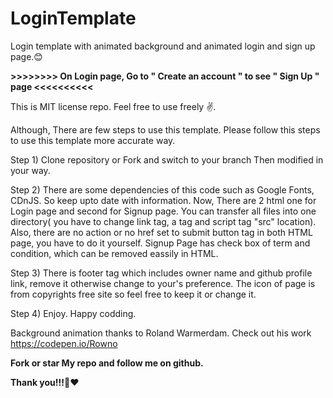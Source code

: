 # LoginTemplate
Login template with animated background and animated login and sign up page.😊

**>>>>>>>> On Login page, Go to " Create an account " to see " Sign Up " page <<<<<<<<<<**

This is MIT license repo. Feel free to use freely ✌. 

Although, There are few steps to use this template. Please follow this steps to use this template more accurate way.

Step 1) Clone repository or Fork and switch to your branch Then modified in your way.

Step 2) There are some dependencies of this code such as Google Fonts, CDnJS. So keep upto date with information.
        Now, There are 2 html one for Login page and second for Signup page. You can transfer all files into one directory( you have to change link tag, a tag and
        script tag "src" location). Also, there are no action or no href set to submit button tag in both HTML page, you have to do it yourself.
        Signup Page has check box of term and condition, which can be removed eassily in HTML. 
          
Step 3) There is footer tag which includes owner name and github profile link, remove it otherwise change to your's preference. The icon of page is from copyrights             free site so feel free to keep it or change it.

Step 4) Enjoy. Happy codding.
          
Background animation thanks to Roland Warmerdam. Check out his work https://codepen.io/Rowno 

**Fork or star My repo and follow me on github.**

**Thank you!!!🥰❤**
       
